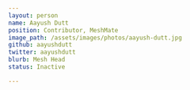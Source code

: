```yaml
---
layout: person
name: Aayush Dutt
position: Contributor, MeshMate
image_path: /assets/images/photos/aayush-dutt.jpg
github: aayushdutt
twitter: aayushdutt
blurb: Mesh Head
status: Inactive

---
```

